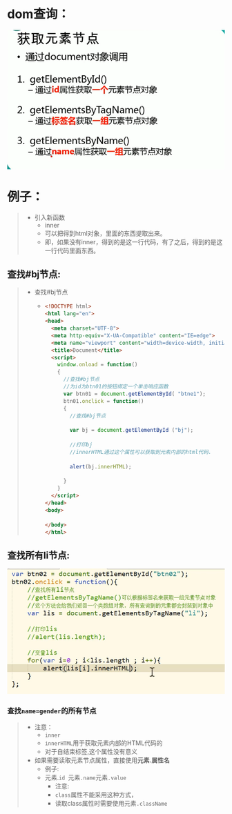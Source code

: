 # dom查询：

![image-20220118182850870](image-20220118182850870.png)

# 例子：

> - 引入新函数
>   - inner
>   - 可以把得到html对象，里面的东西提取出来。
>   - 即，如果没有inner，得到的是这一行代码，有了之后，得到的是这一行代码里面东西。

## 查找#bj节点:

> - 查找#bj节点
>
>   - ```html
>     <!DOCTYPE html>
>     <html lang="en">
>     <head>
>       <meta charset="UTF-8">
>       <meta http-equiv="X-UA-Compatible" content="IE=edge">
>       <meta name="viewport" content="width=device-width, initial-scale=1.0">
>       <title>Document</title>
>       <script>
>         window.onload = function()
>         {
>           //查找#bj节点
>           //为id为btn01的按钮绑定一个单击响应函数
>           var btn01 = document.getElementById( "btne1");
>           btn01.onclick = function()
>           {
>             //查找#bj节点
>         
>             var bj = document.getElementById ("bj");
>         
>             //打印bj
>             //innerHTML通过这个属性可以获取到元素内部的html代码.
>         
>             alert(bj.innerHTML);
>         
>           }
>         }
>       </script>
>     </head>
>     <body>
>           
>     </body>
>     </html>
>     ```

## 查找所有li节点:

![image-20220118202426374](image-20220118202426374.png)

### 查找`name=gender`的所有节点

> - 注意：
>   - `inner`
>   - `innerHTML`用于获取元素内部的HTML代码的
>   - 对于自结束标签,这个属性没有意义
> - 如果需要读取元素节点属性，直接使用**元素.属性名**
>   - 例子:
>   - 元素.`id `元素`.name`元素`.value`
>     - 注意:
>     - `class`属性不能采用这种方式，
>     - 读取class属性时需要使用元素`.className`

